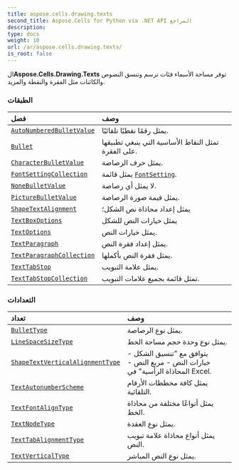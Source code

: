 ```yaml
---
title: aspose.cells.drawing.texts
second_title: Aspose.Cells for Python via .NET API المراجع
description:
type: docs
weight: 10
url: /ar/aspose.cells.drawing.texts/
is_root: false
---
```

 ال**Aspose.Cells.Drawing.Texts** توفر مساحة الأسماء فئات ترسم وتنسق النصوص والكائنات مثل الفقرة والنقطة والمزيد.

###  الطبقات
| فصل| وصف|
| :- | :- |
| [`AutoNumberedBulletValue`](/cells/python-net/ar/aspose.cells.drawing.texts/autonumberedbulletvalue) | يمثل رقمًا نقطيًا تلقائيًا.|
| [`Bullet`](/cells/python-net/ar/aspose.cells.drawing.texts/bullet) | تمثل النقاط الأساسية التي ينبغي تطبيقها على الفقرة.|
| [`CharacterBulletValue`](/cells/python-net/ar/aspose.cells.drawing.texts/characterbulletvalue) | يمثل حرف الرصاصة.|
| [`FontSettingCollection`](/cells/python-net/ar/aspose.cells.drawing.texts/fontsettingcollection) | يمثل قائمة [`FontSetting`](/cells/python-net/ar/aspose.cells/fontsetting).|
| [`NoneBulletValue`](/cells/python-net/ar/aspose.cells.drawing.texts/nonebulletvalue) | لا يمثل أي رصاصة.|
| [`PictureBulletValue`](/cells/python-net/ar/aspose.cells.drawing.texts/picturebulletvalue) |يمثل قيمة صورة الرصاصة.|
| [`ShapeTextAlignment`](/cells/python-net/ar/aspose.cells.drawing.texts/shapetextalignment) | يمثل إعداد محاذاة نص الشكل؛|
| [`TextBoxOptions`](/cells/python-net/ar/aspose.cells.drawing.texts/textboxoptions) | يمثل خيارات النص للشكل|
| [`TextOptions`](/cells/python-net/ar/aspose.cells.drawing.texts/textoptions) | يمثل خيارات النص.|
| [`TextParagraph`](/cells/python-net/ar/aspose.cells.drawing.texts/textparagraph) | يمثل إعداد فقرة النص.|
| [`TextParagraphCollection`](/cells/python-net/ar/aspose.cells.drawing.texts/textparagraphcollection) | يمثل فقرة النص بأكملها.|
| [`TextTabStop`](/cells/python-net/ar/aspose.cells.drawing.texts/texttabstop) | يمثل علامة التبويب.|
| [`TextTabStopCollection`](/cells/python-net/ar/aspose.cells.drawing.texts/texttabstopcollection) | تمثل قائمة بجميع علامات التبويب.|


###  التعدادات
| تعداد| وصف|
| :- | :- |
| [`BulletType`](/cells/python-net/ar/aspose.cells.drawing.texts/bullettype) | يمثل نوع الرصاصة.|
| [`LineSpaceSizeType`](/cells/python-net/ar/aspose.cells.drawing.texts/linespacesizetype) | يمثل نوع وحدة حجم مساحة الخط.|
| [`ShapeTextVerticalAlignmentType`](/cells/python-net/ar/aspose.cells.drawing.texts/shapetextverticalalignmenttype) | يتوافق مع "تنسيق الشكل - خيارات النص - مربع النص - المحاذاة الرأسية" في Excel.|
| [`TextAutonumberScheme`](/cells/python-net/ar/aspose.cells.drawing.texts/textautonumberscheme) | يمثل كافة مخططات الأرقام التلقائية.|
| [`TextFontAlignType`](/cells/python-net/ar/aspose.cells.drawing.texts/textfontaligntype) | يمثل أنواعًا مختلفة من محاذاة الخط.|
| [`TextNodeType`](/cells/python-net/ar/aspose.cells.drawing.texts/textnodetype) | يمثل نوع العقدة.|
| [`TextTabAlignmentType`](/cells/python-net/ar/aspose.cells.drawing.texts/texttabalignmenttype) | يمثل أنواع محاذاة علامة تبويب النص.|
| [`TextVerticalType`](/cells/python-net/ar/aspose.cells.drawing.texts/textverticaltype) | يمثل نوع النص المباشر.|


